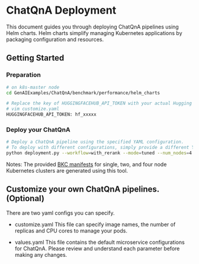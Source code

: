 # ChatQnA Deployment

This document guides you through deploying ChatQnA pipelines using Helm charts. Helm charts simplify managing Kubernetes applications by packaging configuration and resources.

## Getting Started

### Preparation

```bash
# on k8s-master node
cd GenAIExamples/ChatQnA/benchmark/performance/helm_charts

# Replace the key of HUGGINGFACEHUB_API_TOKEN with your actual Hugging Face token:
# vim customize.yaml
HUGGINGFACEHUB_API_TOKEN: hf_xxxxx
```

### Deploy your ChatQnA

```bash
# Deploy a ChatQnA pipeline using the specified YAML configuration.
# To deploy with different configurations, simply provide a different YAML file.
python deployment.py --workflow=with_rerank --mode=tuned --num_nodes=4
```

Notes: The provided [BKC manifests](https://github.com/opea-project/GenAIExamples/tree/main/ChatQnA/benchmark) for single, two, and four node Kubernetes clusters are generated using this tool.

## Customize your own ChatQnA pipelines. (Optional)

There are two yaml configs you can specify.

- customize.yaml
  This file can specify image names, the number of replicas and CPU cores to manage your pods.

- values.yaml
  This file contains the default microservice configurations for ChatQnA. Please review and understand each parameter before making any changes.
